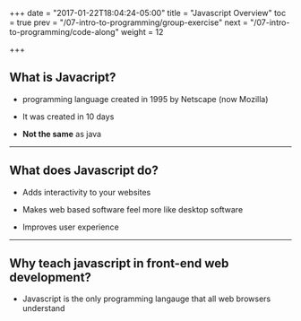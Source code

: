+++
date = "2017-01-22T18:04:24-05:00"
title = "Javascript Overview"
toc = true
prev = "/07-intro-to-programming/group-exercise"
next = "/07-intro-to-programming/code-along"
weight = 12

+++

## What is Javacript?
- programming language created in 1995 by Netscape (now Mozilla)

- It was created in 10 days

- **Not the same** as java

 ---

## What does Javascript do?

- Adds interactivity to your websites

- Makes web based software feel more like desktop software

- Improves user experience

---

## Why teach javascript in front-end web development?

- Javascript is the only programming langauge that all web browsers understand
